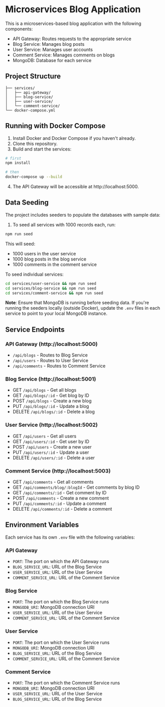 # Microservices Blog Application

This is a microservices-based blog application with the following components:

- API Gateway: Routes requests to the appropriate service
- Blog Service: Manages blog posts
- User Service: Manages user accounts
- Comment Service: Manages comments on blogs
- MongoDB: Database for each service

## Project Structure

```
├── services/
│   ├── api-gateway/
│   ├── blog-service/
│   ├── user-service/
│   └── comment-service/
└── docker-compose.yml
```

## Running with Docker Compose

1. Install Docker and Docker Compose if you haven't already.
2. Clone this repository.
3. Build and start the services:

```bash
# first 
npm install

# then
docker-compose up --build
```

4. The API Gateway will be accessible at http://localhost:5000.

## Data Seeding

The project includes seeders to populate the databases with sample data:

1. To seed all services with 1000 records each, run:

```bash
npm run seed
```

This will seed:
- 1000 users in the user service
- 1000 blog posts in the blog service
- 1000 comments in the comment service

To seed individual services:

```bash
cd services/user-service && npm run seed
cd services/blog-service && npm run seed
cd services/comment-service && npm run seed
```

**Note**: Ensure that MongoDB is running before seeding data. If you're running the seeders locally (outside Docker), update the `.env` files in each service to point to your local MongoDB instance.

## Service Endpoints

### API Gateway (http://localhost:5000)

- `/api/blogs` - Routes to Blog Service
- `/api/users` - Routes to User Service
- `/api/comments` - Routes to Comment Service

### Blog Service (http://localhost:5001)

- GET `/api/blogs` - Get all blogs
- GET `/api/blogs/:id` - Get blog by ID
- POST `/api/blogs` - Create a new blog
- PUT `/api/blogs/:id` - Update a blog
- DELETE `/api/blogs/:id` - Delete a blog

### User Service (http://localhost:5002)

- GET `/api/users` - Get all users
- GET `/api/users/:id` - Get user by ID
- POST `/api/users` - Create a new user
- PUT `/api/users/:id` - Update a user
- DELETE `/api/users/:id` - Delete a user

### Comment Service (http://localhost:5003)

- GET `/api/comments` - Get all comments
- GET `/api/comments/blog/:blogId` - Get comments by blog ID
- GET `/api/comments/:id` - Get comment by ID
- POST `/api/comments` - Create a new comment
- PUT `/api/comments/:id` - Update a comment
- DELETE `/api/comments/:id` - Delete a comment

## Environment Variables

Each service has its own `.env` file with the following variables:

### API Gateway
- `PORT`: The port on which the API Gateway runs
- `BLOG_SERVICE_URL`: URL of the Blog Service
- `USER_SERVICE_URL`: URL of the User Service
- `COMMENT_SERVICE_URL`: URL of the Comment Service

### Blog Service
- `PORT`: The port on which the Blog Service runs
- `MONGODB_URI`: MongoDB connection URI
- `USER_SERVICE_URL`: URL of the User Service
- `COMMENT_SERVICE_URL`: URL of the Comment Service

### User Service
- `PORT`: The port on which the User Service runs
- `MONGODB_URI`: MongoDB connection URI
- `BLOG_SERVICE_URL`: URL of the Blog Service
- `COMMENT_SERVICE_URL`: URL of the Comment Service

### Comment Service
- `PORT`: The port on which the Comment Service runs
- `MONGODB_URI`: MongoDB connection URI
- `USER_SERVICE_URL`: URL of the User Service
- `BLOG_SERVICE_URL`: URL of the Blog Service 